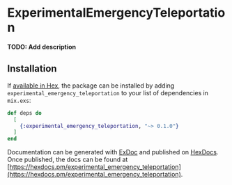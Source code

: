 # ExperimentalEmergencyTeleportation

**TODO: Add description**

## Installation

If [available in Hex](https://hex.pm/docs/publish), the package can be installed
by adding `experimental_emergency_teleportation` to your list of dependencies in `mix.exs`:

```elixir
def deps do
  [
    {:experimental_emergency_teleportation, "~> 0.1.0"}
  ]
end
```

Documentation can be generated with [ExDoc](https://github.com/elixir-lang/ex_doc)
and published on [HexDocs](https://hexdocs.pm). Once published, the docs can
be found at [https://hexdocs.pm/experimental_emergency_teleportation](https://hexdocs.pm/experimental_emergency_teleportation).

